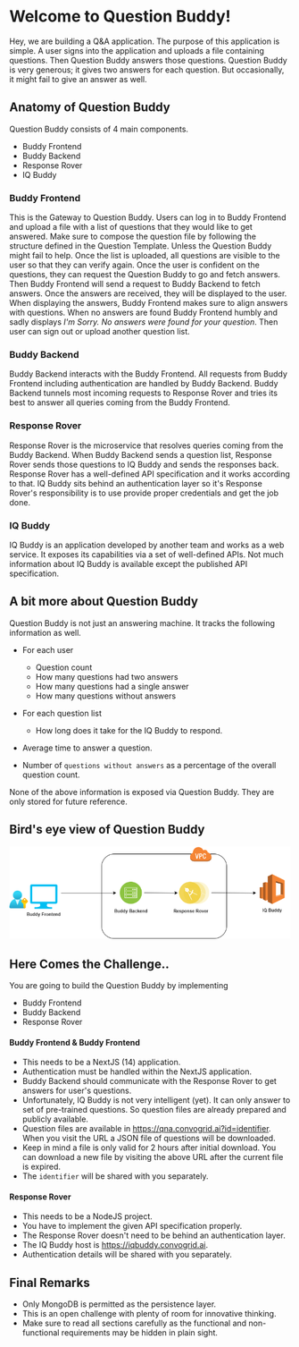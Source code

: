 # Welcome to Question Buddy!

Hey, we are building a Q&A application. The purpose of this application is simple. A user signs into the application and uploads a file containing questions. Then Question Buddy answers those questions. Question Buddy is very generous; it gives two answers for each question. But occasionally, it might fail to give an answer as well. 

## Anatomy of Question Buddy
Question Buddy consists of 4 main components. 

 - Buddy Frontend
 - Buddy Backend
 - Response Rover
 - IQ Buddy

###  Buddy Frontend 
This is the Gateway to Question Buddy. Users can log in to Buddy Frontend and upload a file with a list of questions that they would like to get answered. Make sure to compose the question file by following the structure defined in the Question Template. Unless the Question Buddy might fail to help. Once the list is uploaded, all questions are visible to the user so that they can verify again. Once the user is confident on the questions, they can request the Question Buddy to go and fetch answers. Then Buddy Frontend will send a request to Buddy Backend to fetch answers. Once the answers are received, they will be displayed to the user. When displaying the answers, Buddy Frontend makes sure to align answers with questions. When no answers are found Buddy Frontend humbly and sadly displays *I'm Sorry. No answers were found for your question*. Then user can sign out or upload another question list. 

###  Buddy Backend
Buddy Backend interacts with the Buddy Frontend. All requests from Buddy Frontend including authentication are handled by Buddy Backend. Buddy Backend tunnels most incoming requests to Response Rover and tries its best to answer all queries coming from the Buddy Frontend.


###  Response Rover
Response Rover is the microservice that resolves queries coming from the Buddy Backend. When Buddy Backend sends a question list, Response Rover sends those questions to IQ Buddy and sends the responses back. Response Rover has a well-defined API specification and it works according to that. IQ Buddy sits behind an authentication layer so it's Response Rover's responsibility is to use provide proper credentials and get the job done. 


### IQ Buddy 
IQ Buddy is an application developed by another team and works as a web service. It exposes its capabilities via a set of well-defined APIs. Not much information about IQ Buddy is available except the published API specification. 

## A bit more about Question Buddy
Question Buddy is not just an answering machine. It tracks the following information as well.
 - For each user 
    - Question count
    - How many questions had two answers
    - How many questions had a single answer
    - How many questions without answers

- For each question list
    - How long does it take for the IQ Buddy to respond.
- Average time to answer a question.
- Number of `questions without answers` as a percentage of the overall question count.

None of the above information is exposed via Question Buddy. They are only stored for future reference.


## Bird's eye view of Question Buddy
![Bird's Eye View](./sources/QuestionBuddy.png)


## Here Comes the Challenge..
You are going to build the Question Buddy by implementing 
- Buddy Frontend
- Buddy Backend
- Response Rover

####  Buddy Frontend & Buddy Frontend
- This needs to be a NextJS (14) application. 
- Authentication must be handled within the NextJS application. 
- Buddy Backend should communicate with the Response Rover to get answers for user's questions. 
- Unfortunately, IQ Buddy is not very intelligent (yet). It can only answer to set of pre-trained questions. So question files are already prepared and publicly available.
- Question files are available in https://qna.convogrid.ai?id=identifier. When you visit the URL a JSON file of questions will be downloaded.
- Keep in mind a file is only valid for 2 hours after initial download. You can download a new file by visiting the above URL after the current file is expired. 
- The `identifier` will be shared with you separately.

####  Response Rover
- This needs to be a NodeJS project. 
- You have to implement the given API specification properly. 
- The Response Rover doesn't need to be behind an authentication layer.
- The IQ Buddy host is https://iqbuddy.convogrid.ai. 
- Authentication details will be shared with you separately. 

## Final Remarks
- Only MongoDB is permitted as the persistence layer.
- This is an open challenge with plenty of room for innovative thinking. 
- Make sure to read all sections carefully as the functional and non-functional requirements may be hidden in plain sight. 